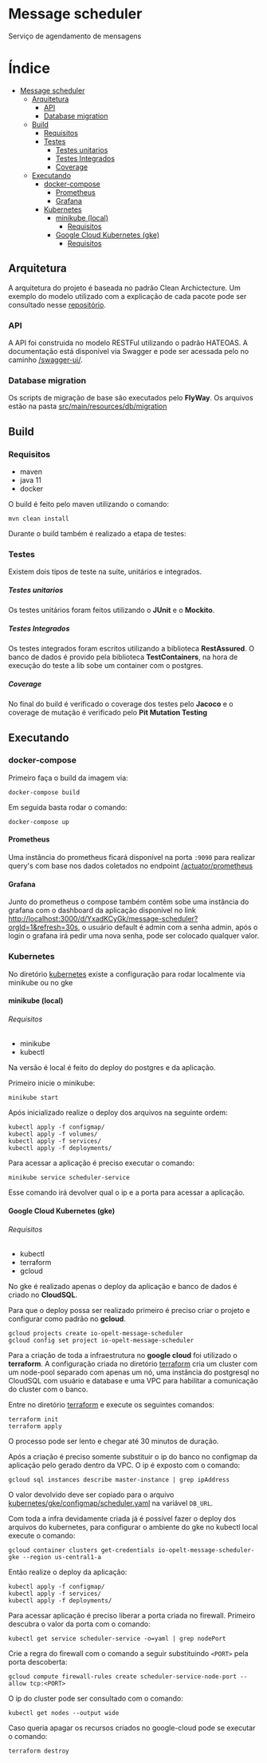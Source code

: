 # Message scheduler

Serviço de agendamento de mensagens

Índice
=================

- [Message scheduler](#message-scheduler)
  * [Arquitetura](#arquitetura)
    + [API](#api)
    + [Database migration](#database-migration)
  * [Build](#build)
    + [Requisitos](#requisitos)
    + [Testes](#testes)
        * [Testes unitarios](#testes-unitarios)
        * [Testes Integrados](#testes-integrados)
        * [Coverage](#coverage)
  * [Executando](#executando)
    + [docker-compose](#docker-compose)
      - [Prometheus](#prometheus)
      - [Grafana](#grafana)
    + [Kubernetes](#kubernetes)
      - [minikube (local)](#minikube--local-)
          + [Requisitos](#requisitos-1)
      - [Google Cloud Kubernetes (gke)](#google-cloud-kubernetes--gke-)
          + [Requisitos](#requisitos-2)

## Arquitetura

A arquitetura do projeto é baseada no padrão Clean Archictecture. Um exemplo do modelo utilizado com a explicação de cada pacote pode ser consultado nesse [repositório](https://github.com/erickopelt/clean-architecture-spring).

### API 

A API foi construida no modelo RESTFul utilizando o padrão HATEOAS. A documentação está disponível via Swagger e pode ser acessada pelo no caminho [/swagger-ui/](http://localhost:8080/swagger-ui/).

### Database migration

Os scripts de migração de base são executados pelo **FlyWay**. Os arquivos estão na pasta [src/main/resources/db/migration](src/main/resources/db/migration)

## Build

### Requisitos

- maven
- java 11
- docker

O build é feito pelo maven utilizando o comando: 

```
mvn clean install
```

Durante o build também é realizado a etapa de testes:

### Testes

Existem dois tipos de teste na suite, unitários e integrados.

##### Testes unitarios

Os testes unitários foram feitos utilizando o **JUnit** e o **Mockito**.

##### Testes Integrados

Os testes integrados foram escritos utilizando a biblioteca **RestAssured**. O banco de dados é provido pela biblioteca **TestContainers**, na hora de execução do teste a lib sobe um container com o postgres.

##### Coverage

No final do build é verificado o coverage dos testes pelo **Jacoco** e o coverage de mutação é verificado pelo **Pit Mutation Testing**

## Executando

### docker-compose

Primeiro faça o build da imagem via:

```
docker-compose build
```

Em seguida basta rodar o comando:

```
docker-compose up
```

#### Prometheus

Uma instância do prometheus ficará disponível na porta ```:9090``` para realizar query's com base nos dados coletados no endpoint [/actuator/prometheus](http://localhost:8080/actuator/prometheus)

#### Grafana

Junto do prometheus o compose também contêm sobe uma instância do grafana com o dashboard da aplicação disponível no link [http://localhost:3000/d/YxadKCyGk/message-scheduler?orgId=1&refresh=30s](http://localhost:3000/d/YxadKCyGk/message-scheduler?orgId=1&refresh=30s), o usuário default é admin com a senha admin, após o login o grafana irá pedir uma nova senha, pode ser colocado qualquer valor.

### Kubernetes

No diretório [kubernetes](kubernetes) existe a configuração para rodar localmente via minikube ou no gke

#### minikube (local)

###### Requisitos

- minikube
- kubectl

Na versão é local é feito do deploy do postgres e da aplicação.

Primeiro inicie o minikube:

```
minikube start
```

Após inicializado realize o deploy dos arquivos na seguinte ordem:

```
kubectl apply -f configmap/
kubectl apply -f volumes/
kubectl apply -f services/
kubectl apply -f deployments/
```

Para acessar a aplicação é preciso executar o comando:

```
minikube service scheduler-service
```

Esse comando irá devolver qual o ip e a porta para acessar a aplicação.


#### Google Cloud Kubernetes (gke)

###### Requisitos
- kubectl
- terraform
- gcloud

No gke é realizado apenas o deploy da aplicação e banco de dados é criado no **CloudSQL**.

Para que o deploy possa ser realizado primeiro é preciso criar o projeto e configurar como padrão no **gcloud**.

```
gcloud projects create io-opelt-message-scheduler
gcloud config set project io-opelt-message-scheduler
```

Para a criação de toda a infraestrutura no **google cloud** foi utilizado o **terraform**. A configuração criada no diretório [terraform](terraform) cria um cluster com um node-pool separado com apenas um nó, uma instância do postgresql no CloudSQL com usuário e database e uma VPC para habilitar a comunicação do cluster com o banco.


 Entre no diretório [terraform](terraform) e execute os seguintes comandos:

```
terraform init
terraform apply
```

O processo pode ser lento e chegar até 30 minutos de duração.

Após a criação é preciso somente substituir o ip do banco no configmap da aplicação pelo gerado dentro da VPC. O ip é exposto com o comando: 

```
gcloud sql instances describe master-instance | grep ipAddress
```

O valor devolvido deve ser copiado para o arquivo [kubernetes/gke/configmap/scheduler.yaml](kubernetes/gke/configmap/scheduler.yaml) na variável ```DB_URL```.

Com toda a infra devidamente criada já é possível fazer o deploy dos arquivos do kubernetes, para configurar o ambiente do gke no kubectl local execute o comando:

```
gcloud container clusters get-credentials io-opelt-message-scheduler-gke --region us-central1-a
```

Então realize o deploy da aplicação:

```
kubectl apply -f configmap/
kubectl apply -f services/
kubectl apply -f deployments/
```

Para acessar aplicação é preciso liberar a porta criada no firewall. Primeiro descubra o valor da porta com o comando:

```
kubectl get service scheduler-service -o=yaml | grep nodePort
```

Crie a regra do firewall com o comando a seguir substituindo ```<PORT>``` pela porta descoberta:

```
gcloud compute firewall-rules create scheduler-service-node-port --allow tcp:<PORT>
```

O ip do cluster pode ser consultado com o comando:

```
kubectl get nodes --output wide
```

Caso queria apagar os recursos criados no google-cloud pode se executar o comando:

```
terraform destroy
```